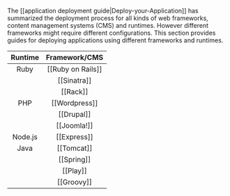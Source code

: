The [[application deployment guide|Deploy-your-Application]] has summarized the deployment process for all kinds of web frameworks, content management systems (CMS) and runtimes. However different frameworks might require different configurations. This section provides guides for deploying applications using different frameworks and runtimes.

| Runtime | Framework/CMS |
|:-------:|:---------:|
| Ruby    | [[Ruby on Rails]] |
|         | [[Sinatra]] |
|         | [[Rack]] |
| PHP     | [[Wordpress]]  | 
|         | [[Drupal]] |
|         | [[Joomla!]]|
| Node.js | [[Express]]|
|Java | [[Tomcat]]|
| | [[Spring]]|
| | [[Play]]
| | [[Groovy]]
